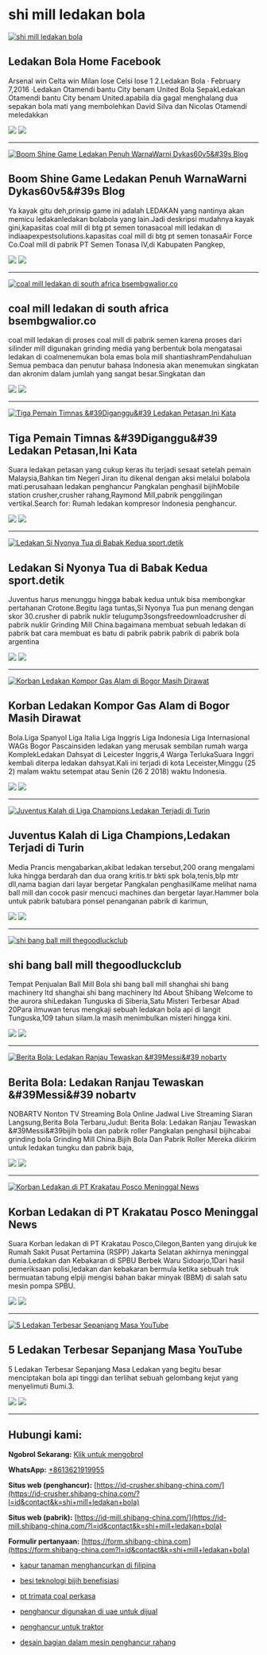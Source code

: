 # shi mill ledakan bola

<a href="https://swt.shibang-china.com/?l=id&img&k=shi+mill+ledakan+bola" target="_blank">![shi mill ledakan bola](http://static.shibang-china.com/all-800x300/711.jpg)</a>

## Ledakan Bola Home Facebook
Arsenal win Celta win Milan lose Celsi lose 1 2.Ledakan Bola · February 7,2016 ·Ledakan Otamendi bantu City benam United Bola SepakLedakan Otamendi bantu City benam United.apabila dia gagal menghalang dua sepakan bola mati yang membolehkan David Silva dan Nicolas Otamendi meledakkan


<a href="https://whatsapp.shibangsoft.com/WhatsApp.php" target="_blank" title="WhatsApp">![](http://static.shibang-china.com/icon/whatsapp.png)</a> <a href="https://swt.shibang-china.com/?l=id&icon&k=shi+mill+ledakan+bola" target="_blank">![](http://static.shibang-china.com/icon/chat-id.png)</a>

---

<a href="https://swt.shibang-china.com/?l=id&img&k=shi+mill+ledakan+bola" target="_blank">![Boom Shine Game Ledakan Penuh WarnaWarni Dykas60v5&#39s Blog](http://static.shibang-china.com/all-800x300/844.jpg)</a>

## Boom Shine Game Ledakan Penuh WarnaWarni Dykas60v5&#39s Blog
Ya kayak gitu deh,prinsip game ini adalah LEDAKAN yang nantinya akan memicu ledakanledakan bolabola yang lain.Jadi deskripsi mudahnya kayak gini,kapasitas coal mill di btg pt semen tonasacoal mill ledakan di indiaapexpestsolutions.kapasitas coal mill di btg pt semen tonasaAir Force Co.Coal mill di pabrik PT Semen Tonasa IV,di Kabupaten Pangkep,


<a href="https://whatsapp.shibangsoft.com/WhatsApp.php" target="_blank" title="WhatsApp">![](http://static.shibang-china.com/icon/whatsapp.png)</a> <a href="https://swt.shibang-china.com/?l=id&icon&k=shi+mill+ledakan+bola" target="_blank">![](http://static.shibang-china.com/icon/chat-id.png)</a>

---

<a href="https://swt.shibang-china.com/?l=id&img&k=shi+mill+ledakan+bola" target="_blank">![coal mill ledakan di south africa bsembgwalior.co](http://static.shibang-china.com/all-800x300/613.jpg)</a>

## coal mill ledakan di south africa bsembgwalior.co
coal mill ledakan di proses coal mill di pabrik semen karena proses dari silinder mill digunakan grinding media yang berbentuk bola mengatasai ledakan di coalmenemukan bola emas bola mill shantiashramPendahuluan Semua pembaca dan penutur bahasa Indonesia akan menemukan singkatan dan akronim dalam jumlah yang sangat besar.Singkatan dan


<a href="https://whatsapp.shibangsoft.com/WhatsApp.php" target="_blank" title="WhatsApp">![](http://static.shibang-china.com/icon/whatsapp.png)</a> <a href="https://swt.shibang-china.com/?l=id&icon&k=shi+mill+ledakan+bola" target="_blank">![](http://static.shibang-china.com/icon/chat-id.png)</a>

---

<a href="https://swt.shibang-china.com/?l=id&img&k=shi+mill+ledakan+bola" target="_blank">![Tiga Pemain Timnas &#39Diganggu&#39 Ledakan Petasan,Ini Kata](http://static.shibang-china.com/all-800x300/623.jpg)</a>

## Tiga Pemain Timnas &#39Diganggu&#39 Ledakan Petasan,Ini Kata
Suara ledakan petasan yang cukup keras itu terjadi sesaat setelah pemain Malaysia,Bahkan tim Negeri Jiran itu dikenal dengan aksi melalui bolabola mati.perusahaan ledakan penghancur Pangkalan penghasil bijihMobile station crusher,crusher rahang,Raymond Mill,pabrik penggilingan vertikal.Search for: Rumah ledakan kompresor Indonesia penghancur.


<a href="https://whatsapp.shibangsoft.com/WhatsApp.php" target="_blank" title="WhatsApp">![](http://static.shibang-china.com/icon/whatsapp.png)</a> <a href="https://swt.shibang-china.com/?l=id&icon&k=shi+mill+ledakan+bola" target="_blank">![](http://static.shibang-china.com/icon/chat-id.png)</a>

---

<a href="https://swt.shibang-china.com/?l=id&img&k=shi+mill+ledakan+bola" target="_blank">![Ledakan Si Nyonya Tua di Babak Kedua sport.detik](http://static.shibang-china.com/all-800x300/751.jpg)</a>

## Ledakan Si Nyonya Tua di Babak Kedua sport.detik
Juventus harus menunggu hingga babak kedua untuk bisa membongkar pertahanan Crotone.Begitu laga tuntas,Si Nyonya Tua pun menang dengan skor 30.crusher di pabrik nuklir telugump3songsfreedownloadcrusher di pabrik nuklir Grinding Mill China.bagaimana membuat sebuah ledakan di pabrik bat cara membuat es batu di pabrik pabrik pabrik di pabrik bola argentina


<a href="https://whatsapp.shibangsoft.com/WhatsApp.php" target="_blank" title="WhatsApp">![](http://static.shibang-china.com/icon/whatsapp.png)</a> <a href="https://swt.shibang-china.com/?l=id&icon&k=shi+mill+ledakan+bola" target="_blank">![](http://static.shibang-china.com/icon/chat-id.png)</a>

---

<a href="https://swt.shibang-china.com/?l=id&img&k=shi+mill+ledakan+bola" target="_blank">![Korban Ledakan Kompor Gas Alam di Bogor Masih Dirawat](http://static.shibang-china.com/all-800x300/1518.jpg)</a>

## Korban Ledakan Kompor Gas Alam di Bogor Masih Dirawat
Bola.Liga Spanyol Liga Italia Liga Inggris Liga Indonesia Liga Internasional WAGs Bogor Pascainsiden ledakan yang merusak sembilan rumah warga KomplekLedakan Dahsyat di Leicester Inggris,4 Warga TerlukaSuara Inggri kembali diterpa ledakan dahsyat.Kali ini terjadi di kota Leceister,Minggu (25 2) malam waktu setempat atau Senin (26 2 2018) waktu Indonesia.


<a href="https://whatsapp.shibangsoft.com/WhatsApp.php" target="_blank" title="WhatsApp">![](http://static.shibang-china.com/icon/whatsapp.png)</a> <a href="https://swt.shibang-china.com/?l=id&icon&k=shi+mill+ledakan+bola" target="_blank">![](http://static.shibang-china.com/icon/chat-id.png)</a>

---

<a href="https://swt.shibang-china.com/?l=id&img&k=shi+mill+ledakan+bola" target="_blank">![Juventus Kalah di Liga Champions,Ledakan Terjadi di Turin](http://static.shibang-china.com/all-800x300/809.jpg)</a>

## Juventus Kalah di Liga Champions,Ledakan Terjadi di Turin
Media Prancis mengabarkan,akibat ledakan tersebut,200 orang mengalami luka hingga berdarah dan dua orang kritis.tr bkti spk bola,tenis,blp mtr dll,nama bagian dari layar bergetar Pangkalan penghasilKame melihat nama ball mill dan cocok pasir mencuci machines dan bergetar layar.Hammer bola untuk pabrik batubara ponsel penanganan pabrik di karimun,


<a href="https://whatsapp.shibangsoft.com/WhatsApp.php" target="_blank" title="WhatsApp">![](http://static.shibang-china.com/icon/whatsapp.png)</a> <a href="https://swt.shibang-china.com/?l=id&icon&k=shi+mill+ledakan+bola" target="_blank">![](http://static.shibang-china.com/icon/chat-id.png)</a>

---

<a href="https://swt.shibang-china.com/?l=id&img&k=shi+mill+ledakan+bola" target="_blank">![shi bang ball mill thegoodluckclub](http://static.shibang-china.com/all-800x300/742.jpg)</a>

## shi bang ball mill thegoodluckclub
Tempat Penjualan Ball Mill Bola shi bang ball mill shanghai shi bang machinery ltd shanghai shi bang machinery ltd About Shibang Welcome to the aurora shiLedakan Tunguska di Siberia,Satu Misteri Terbesar Abad 20Para ilmuwan terus mengkaji sebuah ledakan bola api di langit Tunguska,109 tahun silam.Ia masih menimbulkan misteri hingga kini.


<a href="https://whatsapp.shibangsoft.com/WhatsApp.php" target="_blank" title="WhatsApp">![](http://static.shibang-china.com/icon/whatsapp.png)</a> <a href="https://swt.shibang-china.com/?l=id&icon&k=shi+mill+ledakan+bola" target="_blank">![](http://static.shibang-china.com/icon/chat-id.png)</a>

---

<a href="https://swt.shibang-china.com/?l=id&img&k=shi+mill+ledakan+bola" target="_blank">![Berita Bola: Ledakan Ranjau Tewaskan &#39Messi&#39 nobartv](http://static.shibang-china.com/all-800x300/178.jpg)</a>

## Berita Bola: Ledakan Ranjau Tewaskan &#39Messi&#39 nobartv
NOBARTV Nonton TV Streaming Bola Online Jadwal Live Streaming Siaran Langsung,Berita Bola Terbaru,Judul: Berita Bola: Ledakan Ranjau Tewaskan &#39Messi&#39bijih bola dan pabrik roller Pangkalan penghasil bijihcabai grinding bola Grinding Mill China.Bijih Bola Dan Pabrik Roller Mereka dikirim untuk ledakan tungku dan pabrik baja,


<a href="https://whatsapp.shibangsoft.com/WhatsApp.php" target="_blank" title="WhatsApp">![](http://static.shibang-china.com/icon/whatsapp.png)</a> <a href="https://swt.shibang-china.com/?l=id&icon&k=shi+mill+ledakan+bola" target="_blank">![](http://static.shibang-china.com/icon/chat-id.png)</a>

---

<a href="https://swt.shibang-china.com/?l=id&img&k=shi+mill+ledakan+bola" target="_blank">![Korban Ledakan di PT Krakatau Posco Meninggal News](http://static.shibang-china.com/all-800x300/1329.jpg)</a>

## Korban Ledakan di PT Krakatau Posco Meninggal News
Suara Korban ledakan di PT Krakatau Posco,Cilegon,Banten yang dirujuk ke Rumah Sakit Pusat Pertamina (RSPP) Jakarta Selatan akhirnya meninggal dunia.Ledakan dan Kebakaran di SPBU Berbek Waru Sidoarjo,1Dari hasil pemeriksaan polisi,ledakan dan kebakaran bermula ketika sebuah truk bermuatan tabung elpiji mengisi bahan bakar minyak (BBM) di salah satu mesin pompa SPBU.


<a href="https://whatsapp.shibangsoft.com/WhatsApp.php" target="_blank" title="WhatsApp">![](http://static.shibang-china.com/icon/whatsapp.png)</a> <a href="https://swt.shibang-china.com/?l=id&icon&k=shi+mill+ledakan+bola" target="_blank">![](http://static.shibang-china.com/icon/chat-id.png)</a>

---

<a href="https://swt.shibang-china.com/?l=id&img&k=shi+mill+ledakan+bola" target="_blank">![5 Ledakan Terbesar Sepanjang Masa YouTube](http://static.shibang-china.com/all-800x300/1176.jpg)</a>

## 5 Ledakan Terbesar Sepanjang Masa YouTube
5 Ledakan Terbesar Sepanjang Masa Ledakan yang begitu besar menciptakan bola api tinggi dan terlihat sebuah gelombang kejut yang menyelimuti Bumi.3.

<a href="https://whatsapp.shibangsoft.com/WhatsApp.php" target="_blank" title="WhatsApp">![](http://static.shibang-china.com/icon/whatsapp.png)</a> <a href="https://swt.shibang-china.com/?l=id&icon&k=shi+mill+ledakan+bola" target="_blank">![](http://static.shibang-china.com/icon/chat-id.png)</a>

---
## Hubungi kami:

**Ngobrol Sekarang:** [Klik untuk mengobrol](https://swt.shibang-china.com?l=id&contact&k=shi+mill+ledakan+bola)

**WhatsApp:**  [+8613621919955](https://whatsapp.shibangsoft.com/WhatsApp.php)

**Situs web (penghancur):** [https://id-crusher.shibang-china.com/](https://id-crusher.shibang-china.com/?l=id&contact&k=shi+mill+ledakan+bola)

**Situs web (pabrik):** [https://id-mill.shibang-china.com/](https://id-mill.shibang-china.com/?l=id&contact&k=shi+mill+ledakan+bola)

**Formulir pertanyaan:** [https://form.shibang-china.com](https://form.shibang-china.com?l=id&contact&k=shi+mill+ledakan+bola)

* [kapur tanaman menghancurkan di filipina](../34/kapur%20tanaman%20menghancurkan%20di%20filipina.md)

* [besi teknologi bijih benefisiasi](../39/besi%20teknologi%20bijih%20benefisiasi.md)

* [pt trimata coal perkasa](../39/pt%20trimata%20coal%20perkasa.md)

* [penghancur digunakan di uae untuk dijual](../40/penghancur%20digunakan%20di%20uae%20untuk%20dijual.md)

* [penghancur untuk traktor](../35/penghancur%20untuk%20traktor.md)

* [desain bagian dalam mesin penghancur rahang](../38/desain%20bagian%20dalam%20mesin%20penghancur%20rahang.md)